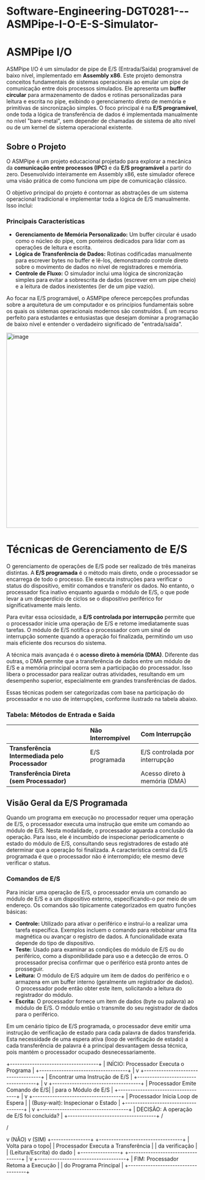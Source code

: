 # Software-Engineering-DGT0281---ASMPipe-I-O-E-S-Simulator-
# ASMPipe I/O

ASMPipe I/O é um simulador de pipe de E/S (Entrada/Saída) programável de baixo nível, implementado em **Assembly x86**. Este projeto demonstra conceitos fundamentais de sistemas operacionais ao emular um pipe de comunicação entre dois processos simulados. Ele apresenta um **buffer circular** para armazenamento de dados e rotinas personalizadas para leitura e escrita no pipe, exibindo o gerenciamento direto de memória e primitivas de sincronização simples. O foco principal é na **E/S programável**, onde toda a lógica de transferência de dados é implementada manualmente no nível "bare-metal", sem depender de chamadas de sistema de alto nível ou de um kernel de sistema operacional existente.

## Sobre o Projeto

O ASMPipe é um projeto educacional projetado para explorar a mecânica da **comunicação entre processos (IPC)** e da **E/S programável** a partir do zero. Desenvolvido inteiramente em Assembly x86, este simulador oferece uma visão prática de como funciona um pipe de comunicação clássico.

O objetivo principal do projeto é contornar as abstrações de um sistema operacional tradicional e implementar toda a lógica de E/S manualmente. Isso inclui:

### Principais Características

* **Gerenciamento de Memória Personalizado:** Um buffer circular é usado como o núcleo do pipe, com ponteiros dedicados para lidar com as operações de leitura e escrita.
* **Lógica de Transferência de Dados:** Rotinas codificadas manualmente para escrever bytes no buffer e lê-los, demonstrando controle direto sobre o movimento de dados no nível de registradores e memória.
* **Controle de Fluxo:** O simulador inclui uma lógica de sincronização simples para evitar a sobrescrita de dados (escrever em um pipe cheio) e a leitura de dados inexistentes (ler de um pipe vazio).

Ao focar na E/S programável, o ASMPipe oferece percepções profundas sobre a arquitetura de um computador e os princípios fundamentais sobre os quais os sistemas operacionais modernos são construídos. É um recurso perfeito para estudantes e entusiastas que desejam dominar a programação de baixo nível e entender o verdadeiro significado de "entrada/saída".

<img width="512" height="512" alt="image" src="https://github.com/user-attachments/assets/43ce728a-f74a-4453-b1b3-7aa50d9bfa87" />

# Técnicas de Gerenciamento de E/S

O gerenciamento de operações de E/S pode ser realizado de três maneiras distintas. A **E/S programada** é o método mais direto, onde o processador se encarrega de todo o processo. Ele executa instruções para verificar o status do dispositivo, emitir comandos e transferir os dados. No entanto, o processador fica inativo enquanto aguarda o módulo de E/S, o que pode levar a um desperdício de ciclos se o dispositivo periférico for significativamente mais lento.

Para evitar essa ociosidade, a **E/S controlada por interrupção** permite que o processador inicie uma operação de E/S e retome imediatamente suas tarefas. O módulo de E/S notifica o processador com um sinal de interrupção somente quando a operação foi finalizada, permitindo um uso mais eficiente dos recursos do sistema.

A técnica mais avançada é o **acesso direto à memória (DMA)**. Diferente das outras, o DMA permite que a transferência de dados entre um módulo de E/S e a memória principal ocorra sem a participação do processador. Isso libera o processador para realizar outras atividades, resultando em um desempenho superior, especialmente em grandes transferências de dados.

Essas técnicas podem ser categorizadas com base na participação do processador e no uso de interrupções, conforme ilustrado na tabela abaixo.

### Tabela: Métodos de Entrada e Saída

| | **Não Interrompível** | **Com Interrupção** |
| :--- | :--- | :--- |
| **Transferência Intermediada pelo Processador** | E/S programada | E/S controlada por interrupção |
| **Transferência Direta (sem Processador)** | | Acesso direto à memória (DMA) |

## Visão Geral da E/S Programada

Quando um programa em execução no processador requer uma operação de E/S, o processador executa uma instrução que emite um comando ao módulo de E/S. Nesta modalidade, o processador aguarda a conclusão da operação. Para isso, ele é incumbido de inspecionar periodicamente o estado do módulo de E/S, consultando seus registradores de estado até determinar que a operação foi finalizada. A característica central da E/S programada é que o processador não é interrompido; ele mesmo deve verificar o status.

### Comandos de E/S

Para iniciar uma operação de E/S, o processador envia um comando ao módulo de E/S e a um dispositivo externo, especificando-o por meio de um endereço. Os comandos são tipicamente categorizados em quatro funções básicas:

* **Controle:** Utilizado para ativar o periférico e instruí-lo a realizar uma tarefa específica. Exemplos incluem o comando para rebobinar uma fita magnética ou avançar o registro de dados. A funcionalidade exata depende do tipo de dispositivo.
* **Teste:** Usado para examinar as condições do módulo de E/S ou do periférico, como a disponibilidade para uso e a detecção de erros. O processador precisa confirmar que o periférico está pronto antes de prosseguir.
* **Leitura:** O módulo de E/S adquire um item de dados do periférico e o armazena em um buffer interno (geralmente um registrador de dados). O processador pode então obter este item, solicitando a leitura do registrador do módulo.
* **Escrita:** O processador fornece um item de dados (byte ou palavra) ao módulo de E/S. O módulo então o transmite do seu registrador de dados para o periférico.

Em um cenário típico de E/S programada, o processador deve emitir uma instrução de verificação de estado para cada palavra de dados transferida. Esta necessidade de uma espera ativa (loop de verificação de estado) a cada transferência de palavra é a principal desvantagem dessa técnica, pois mantém o processador ocupado desnecessariamente.

+------------------------------------+
|  INÍCIO: Processador Executa o Programa |
+------------------------------------+
|
v
+------------------------------------+
|   Encontrar uma Instrução de E/S   |
+------------------------------------+
|
v
+------------------------------------+
|    Processador Emite Comando de E/S|
|        para o Módulo de E/S        |
+------------------------------------+
|
v
+------------------------------------+
|    Processador Inicia Loop de Espera |
|  (Busy-wait): Inspecionar o Estado   |
+------------------------------------+
|
v
+------------------------------------+
|  DECISÃO: A operação de E/S foi concluída? |
+------------------------------------+
/                          

/                            

v (NÃO)                       v (SIM)
+----------------+          +----------------------------------+
| Volta para o topo|          |   Processador Executa a Transferência  |
| da verificação |          | (Leitura/Escrita) do dado       |
+----------------+          +----------------------------------+
|
v
+------------------------------------+
| FIM: Processador Retoma a Execução |
|        do Programa Principal         |
+------------------------------------+
